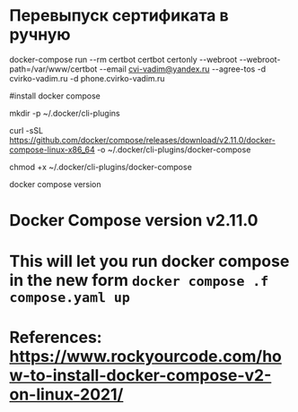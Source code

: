 # Перевыпуск сертификата в ручную

docker-compose run --rm certbot certbot certonly --webroot --webroot-path=/var/www/certbot --email cvi-vadim@yandex.ru --agree-tos -d cvirko-vadim.ru -d phone.cvirko-vadim.ru

#install docker compose

mkdir -p ~/.docker/cli-plugins

curl -sSL https://github.com/docker/compose/releases/download/v2.11.0/docker-compose-linux-x86_64 -o ~/.docker/cli-plugins/docker-compose

chmod +x ~/.docker/cli-plugins/docker-compose

docker compose version

# Docker Compose version v2.11.0

# This will let you run docker compose in the new form `docker compose .f compose.yaml up`

# References: https://www.rockyourcode.com/how-to-install-docker-compose-v2-on-linux-2021/
